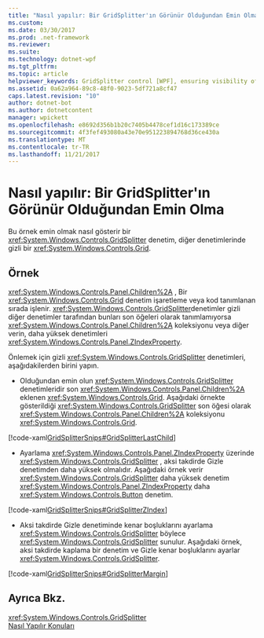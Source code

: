 ```yaml
---
title: "Nasıl yapılır: Bir GridSplitter'ın Görünür Olduğundan Emin Olma"
ms.custom: 
ms.date: 03/30/2017
ms.prod: .net-framework
ms.reviewer: 
ms.suite: 
ms.technology: dotnet-wpf
ms.tgt_pltfrm: 
ms.topic: article
helpviewer_keywords: GridSplitter control [WPF], ensuring visibility of
ms.assetid: 0a62a964-89c8-48f0-9023-5df721a8cf47
caps.latest.revision: "10"
author: dotnet-bot
ms.author: dotnetcontent
manager: wpickett
ms.openlocfilehash: e8692d356b1b20c7405b4478cef1d16c173389ce
ms.sourcegitcommit: 4f3fef493080a43e70e951223894768d36ce430a
ms.translationtype: MT
ms.contentlocale: tr-TR
ms.lasthandoff: 11/21/2017
---
```

# <a name="how-to-make-sure-that-a-gridsplitter-is-visible"></a>Nasıl yapılır: Bir GridSplitter'ın Görünür Olduğundan Emin Olma
Bu örnek emin olmak nasıl gösterir bir <xref:System.Windows.Controls.GridSplitter> denetim, diğer denetimlerinde gizli bir <xref:System.Windows.Controls.Grid>.  
  
## <a name="example"></a>Örnek  
 <xref:System.Windows.Controls.Panel.Children%2A> , Bir <xref:System.Windows.Controls.Grid> denetim işaretleme veya kod tanımlanan sırada işlenir. <xref:System.Windows.Controls.GridSplitter>denetimler gizli diğer denetimler tarafından bunları son öğeleri olarak tanımlamıyorsa <xref:System.Windows.Controls.Panel.Children%2A> koleksiyonu veya diğer verin, daha yüksek denetimleri <xref:System.Windows.Controls.Panel.ZIndexProperty>.  
  
 Önlemek için gizli <xref:System.Windows.Controls.GridSplitter> denetimleri, aşağıdakilerden birini yapın.  
  
-   Olduğundan emin olun <xref:System.Windows.Controls.GridSplitter> denetimleridir son <xref:System.Windows.Controls.Panel.Children%2A> eklenen <xref:System.Windows.Controls.Grid>. Aşağıdaki örnekte gösterildiği <xref:System.Windows.Controls.GridSplitter> son öğesi olarak <xref:System.Windows.Controls.Panel.Children%2A> koleksiyonu <xref:System.Windows.Controls.Grid>.  
  
 [!code-xaml[GridSplitterSnips#GridSplitterLastChild](../../../../samples/snippets/csharp/VS_Snippets_Wpf/GridSplitterSnips/CSharp/Window1.xaml#gridsplitterlastchild)]  
  
-   Ayarlama <xref:System.Windows.Controls.Panel.ZIndexProperty> üzerinde <xref:System.Windows.Controls.GridSplitter> , aksi takdirde Gizle denetimden daha yüksek olmalıdır. Aşağıdaki örnek verir <xref:System.Windows.Controls.GridSplitter> daha yüksek denetim <xref:System.Windows.Controls.Panel.ZIndexProperty> daha <xref:System.Windows.Controls.Button> denetim.  
  
 [!code-xaml[GridSplitterSnips#GridSplitterZIndex](../../../../samples/snippets/csharp/VS_Snippets_Wpf/GridSplitterSnips/CSharp/Window1.xaml#gridsplitterzindex)]  
  
-   Aksi takdirde Gizle denetiminde kenar boşluklarını ayarlama <xref:System.Windows.Controls.GridSplitter> böylece <xref:System.Windows.Controls.GridSplitter> sunulur. Aşağıdaki örnek, aksi takdirde kaplama bir denetim ve Gizle kenar boşluklarını ayarlar <xref:System.Windows.Controls.GridSplitter>.  
  
 [!code-xaml[GridSplitterSnips#GridSplitterMargin](../../../../samples/snippets/csharp/VS_Snippets_Wpf/GridSplitterSnips/CSharp/Window1.xaml#gridsplittermargin)]  
  
## <a name="see-also"></a>Ayrıca Bkz.  
 <xref:System.Windows.Controls.GridSplitter>  
 [Nasıl Yapılır Konuları](../../../../docs/framework/wpf/controls/gridsplitter-how-to-topics.md)
